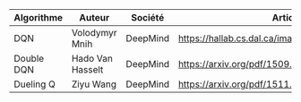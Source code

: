 
Algorithme | Auteur | Société | Article
--|--|--|--
DQN | Volodymyr Mnih | DeepMind | https://hallab.cs.dal.ca/images/0/00/Minh2015.pdf
Double DQN | Hado Van Hasselt | DeepMind | https://arxiv.org/pdf/1509.06461.pdf
Dueling Q | Ziyu Wang | DeepMind | https://arxiv.org/pdf/1511.06581.pdf
